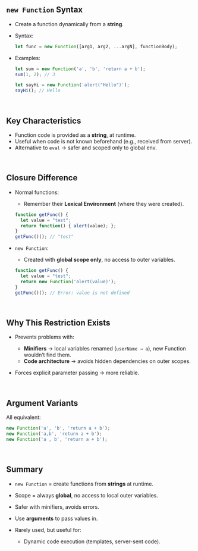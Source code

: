 

## **`new Function` Syntax**

* Create a function dynamically from a **string**.
* Syntax:

  ```js
  let func = new Function([arg1, arg2, ...argN], functionBody);
  ```
* Examples:

  ```js
  let sum = new Function('a', 'b', 'return a + b');
  sum(1, 2); // 3

  let sayHi = new Function('alert("Hello")');
  sayHi(); // Hello
  ```

<br>

## **Key Characteristics**

* Function code is provided as a **string**, at runtime.
* Useful when code is not known beforehand (e.g., received from server).
* Alternative to `eval` → safer and scoped only to global env.

<br>

## **Closure Difference**

* Normal functions:

  * Remember their **Lexical Environment** (where they were created).

  ```js
  function getFunc() {
    let value = "test";
    return function() { alert(value); };
  }
  getFunc()(); // "test"
  ```
* `new Function`:

  * Created with **global scope only**, no access to outer variables.

  ```js
  function getFunc() {
    let value = "test";
    return new Function('alert(value)');
  }
  getFunc()(); // Error: value is not defined
  ```

<br>

## **Why This Restriction Exists**

* Prevents problems with:

  * **Minifiers** → local variables renamed (`userName → a`), new Function wouldn’t find them.
  * **Code architecture** → avoids hidden dependencies on outer scopes.
* Forces explicit parameter passing → more reliable.

<br>

## **Argument Variants**

All equivalent:

```js
new Function('a', 'b', 'return a + b');
new Function('a,b', 'return a + b');
new Function('a , b', 'return a + b');
```

<br>

## **Summary**

* `new Function` = create functions from **strings** at runtime.
* Scope = always **global**, no access to local outer variables.
* Safer with minifiers, avoids errors.
* Use **arguments** to pass values in.
* Rarely used, but useful for:

  * Dynamic code execution (templates, server-sent code).
